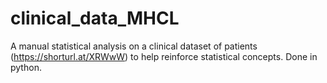 # clinical_data_MHCL
A manual statistical analysis on a clinical dataset of patients (https://shorturl.at/XRWwW) to help reinforce statistical concepts. Done in python. 
